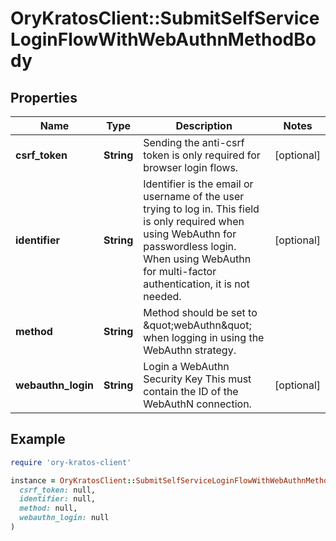 # OryKratosClient::SubmitSelfServiceLoginFlowWithWebAuthnMethodBody

## Properties

| Name | Type | Description | Notes |
| ---- | ---- | ----------- | ----- |
| **csrf_token** | **String** | Sending the anti-csrf token is only required for browser login flows. | [optional] |
| **identifier** | **String** | Identifier is the email or username of the user trying to log in. This field is only required when using WebAuthn for passwordless login. When using WebAuthn for multi-factor authentication, it is not needed. | [optional] |
| **method** | **String** | Method should be set to \&quot;webAuthn\&quot; when logging in using the WebAuthn strategy. |  |
| **webauthn_login** | **String** | Login a WebAuthn Security Key  This must contain the ID of the WebAuthN connection. | [optional] |

## Example

```ruby
require 'ory-kratos-client'

instance = OryKratosClient::SubmitSelfServiceLoginFlowWithWebAuthnMethodBody.new(
  csrf_token: null,
  identifier: null,
  method: null,
  webauthn_login: null
)
```


